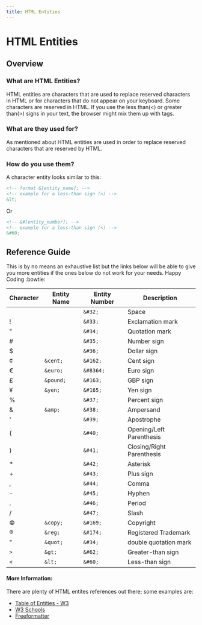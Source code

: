 ```yaml
---
title: HTML Entities
---
```


# HTML Entities

## Overview

###	What are HTML Entities?

HTML entities are characters that are used to replace reserved characters in HTML or for characters that do not appear on your keyboard. Some characters are reserved in HTML. If you use the less than(<) or greater than(>) signs in your text, the browser might mix them up with tags.

###	What are they used for?
  
As mentioned about HTML entities are used in order to replace reserved characters that are reserved by HTML.

### How do you use them?

A character entity looks similar to this:
```html
<!-- format &[entity_name]; -->
<!-- example for a less-than sign (<) -->
&lt;
```
Or
```html
<!-- &#[entity_number]; -->
<!-- example for a less-than sign (<) -->
&#60;
```
  
## Reference Guide

This is by no means an exhaustive list but the links below will be able to give you more entities if the ones below do not work for your needs. Happy Coding :bowtie: 


| Character | Entity Name | Entity Number |	Description |
|-------|-----------|-----------|-------|
|       |           | `&#32;`   | Space |
|   !   |           | `&#33;`   | Exclamation mark |
|   "   |	          | `&#34;`   | Quotation mark |
|   #   |	          | `&#35;`   | Number sign |
|   $   |           | `&#36;`   | Dollar sign |
|   ¢   | `&cent;`  | `&#162;`  | Cent sign |
|   €   | `&euro;`  | `&#8364;` | Euro sign | 
|   £   | `&pound;` | `&#163;`  | GBP sign |
|   ¥   | `&yen;`   | `&#165;`  | Yen sign |
|   %   |	          | `&#37;`   | Percent sign |
|   &   |	`&amp;`	  | `&#38;`   | Ampersand |
|   '   |  		      | `&#39;`  	| Apostrophe |
|   (   |  		      | `&#40;`   | Opening/Left Parenthesis |
|    )  |  		      | `&#41;`   | Closing/Right Parenthesis |
|   *   |  		      | `&#42;`   | Asterisk |
|   +   |  		      | `&#43;`   | Plus sign|
|   ,   |   		    | `&#44;`  	| Comma |
|   -   |	  	      | `&#45;`  	| Hyphen |
|   .   |	  	      | `&#46;`  	| Period |
|   /   |   	      | `&#47;`  	| Slash |
|   ©   | `&copy;`  | `&#169;`  | Copyright |
|   ®   | `&reg;`   | `&#174;`  | Registered Trademark |
|   "   | `&quot;`  | `&#34;`   | double quotation mark |
|  `>`  |  `&gt;`   | `&#62;`   | Greater-than sign |
|  `<`  |  `&lt;`   | `&#60;`   | Less-than sign |


#### More Information:
There are plenty of HTML entites references out there; some examples are:
* [Table of Entities - W3](https://dev.w3.org/html5/html-author/charref)
* [W3 Schools](https://www.w3schools.com/html/html_entities.asp)
* [Freeformatter](https://www.freeformatter.com/html-entities.html)
